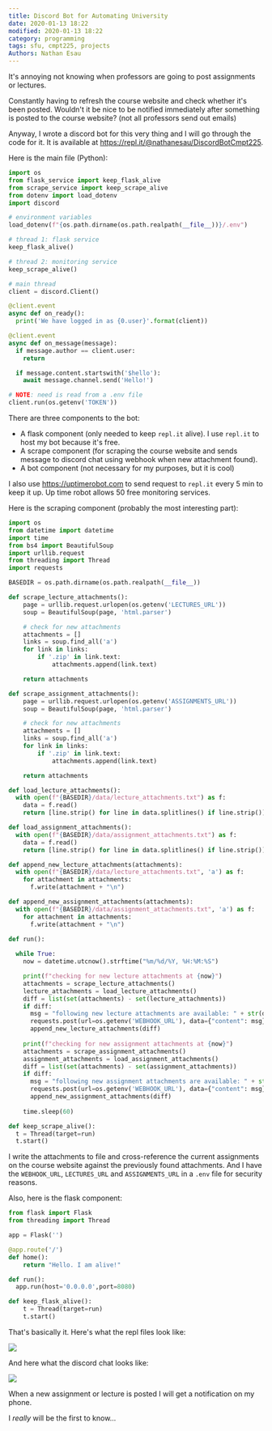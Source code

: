 ```yaml
---
title: Discord Bot for Automating University
date: 2020-01-13 18:22
modified: 2020-01-13 18:22
category: programming
tags: sfu, cmpt225, projects
Authors: Nathan Esau
---
```


It's annoying not knowing when professors are going to post assignments or lectures.

Constantly having to refresh the course website and check whether it's been posted. Wouldn't it be nice to be notified immediately after something is posted to the course website? (not all professors send out emails)

Anyway, I wrote a discord bot for this very thing and I will go through the code for it. It is available at https://repl.it/@nathanesau/DiscordBotCmpt225.

Here is the main file (Python):

```python
import os
from flask_service import keep_flask_alive
from scrape_service import keep_scrape_alive
from dotenv import load_dotenv
import discord

# environment variables
load_dotenv(f"{os.path.dirname(os.path.realpath(__file__))}/.env")

# thread 1: flask service
keep_flask_alive()

# thread 2: monitoring service
keep_scrape_alive()

# main thread
client = discord.Client()

@client.event
async def on_ready():
  print('We have logged in as {0.user}'.format(client))

@client.event
async def on_message(message):
  if message.author == client.user:
    return

  if message.content.startswith('$hello'):
    await message.channel.send('Hello!')

# NOTE: need is read from a .env file
client.run(os.getenv('TOKEN'))
```

There are three components to the bot:

* A flask component (only needed to keep ``repl.it`` alive). I use ``repl.it`` to host my bot because it's free.
* A scrape component (for scraping the course website and sends message to discord chat using webhook when new attachment found).
* A bot component (not necessary for my purposes, but it is cool)

I also use https://uptimerobot.com to send request to ``repl.it`` every 5 min to keep it up. Up time robot allows 50 free monitoring services.

Here is the scraping component (probably the most interesting part):

```python
import os
from datetime import datetime
import time
from bs4 import BeautifulSoup
import urllib.request
from threading import Thread
import requests

BASEDIR = os.path.dirname(os.path.realpath(__file__))

def scrape_lecture_attachments():
    page = urllib.request.urlopen(os.getenv('LECTURES_URL'))
    soup = BeautifulSoup(page, 'html.parser')

    # check for new attachments
    attachments = []
    links = soup.find_all('a')
    for link in links:
        if '.zip' in link.text:
            attachments.append(link.text)

    return attachments

def scrape_assignment_attachments():
    page = urllib.request.urlopen(os.getenv('ASSIGNMENTS_URL'))
    soup = BeautifulSoup(page, 'html.parser')

    # check for new attachments
    attachments = []
    links = soup.find_all('a')
    for link in links:
        if '.zip' in link.text:
            attachments.append(link.text)

    return attachments

def load_lecture_attachments():
  with open(f"{BASEDIR}/data/lecture_attachments.txt") as f:
    data = f.read()
    return [line.strip() for line in data.splitlines() if line.strip()]

def load_assignment_attachments():
  with open(f"{BASEDIR}/data/assignment_attachments.txt") as f:
    data = f.read()
    return [line.strip() for line in data.splitlines() if line.strip()]

def append_new_lecture_attachments(attachments):
  with open(f"{BASEDIR}/data/lecture_attachments.txt", 'a') as f:
    for attachment in attachments:
      f.write(attachment + "\n")

def append_new_assignment_attachments(attachments):
  with open(f"{BASEDIR}/data/assignment_attachments.txt", 'a') as f:
    for attachment in attachments:
      f.write(attachment + "\n")

def run():
  
  while True:
    now = datetime.utcnow().strftime("%m/%d/%Y, %H:%M:%S")

    print(f"checking for new lecture attachments at {now}")
    attachments = scrape_lecture_attachments()
    lecture_attachments = load_lecture_attachments()
    diff = list(set(attachments) - set(lecture_attachments))
    if diff:
      msg = "following new lecture attachments are available: " + str(diff)
      requests.post(url=os.getenv('WEBHOOK_URL'), data={"content": msg})
      append_new_lecture_attachments(diff)
    
    print(f"checking for new assignment attachments at {now}")
    attachments = scrape_assignment_attachments()
    assignment_attachments = load_assignment_attachments()
    diff = list(set(attachments) - set(assignment_attachments))
    if diff:
      msg = "following new assignment attachments are available: " + str(diff)
      requests.post(url=os.getenv('WEBHOOK_URL'), data={"content": msg})
      append_new_assignment_attachments(diff)
      
    time.sleep(60)

def keep_scrape_alive():
  t = Thread(target=run)
  t.start()
```

I write the attachments to file and cross-reference the current assignments on the course website against the previously found attachments. And I have the ``WEBHOOK_URL``, ``LECTURES_URL`` and ``ASSIGNMENTS_URL`` in a ``.env`` file for security reasons.

Also, here is the flask component:

```python
from flask import Flask
from threading import Thread

app = Flask('')

@app.route('/')
def home():
    return "Hello. I am alive!"

def run():
  app.run(host='0.0.0.0',port=8080)

def keep_flask_alive():
    t = Thread(target=run)
    t.start()
```

That's basically it. Here's what the repl files look like:

<img src="img/2021_01/repl.PNG">

And here what the discord chat looks like:

<img src="img/2021_01/discord.PNG">

When a new assignment or lecture is posted I will get a notification on my phone.

I *really* will be the first to know...